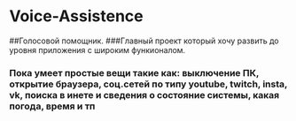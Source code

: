 # Voice-Assistence
##Голосовой помощник.
###Главный проект который хочу развить до уровня приложения с широким функионалом.
### Пока умеет простые вещи такие как: выключение ПК, открытие браузера, соц.сетей по типу youtube, twitch, insta, vk, поиска в инете и сведения о состояние системы, какая погода, время и тп
